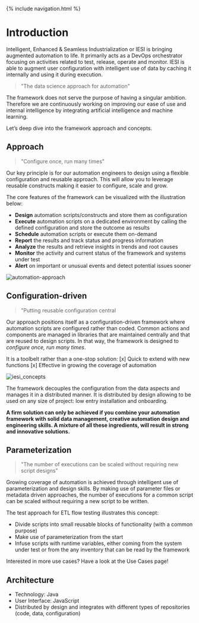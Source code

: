 {% include navigation.html %}

# Introduction

Intelligent, Enhanced & Seamless Industrialization or IESI is bringing augmented automation to life. It primarily acts as a DevOps orchestrator focusing on activities related to test, release, operate and monitor. IESI is able to augment user configuration with intelligent use of data by caching it internally and using it during execution.

> "The data science approach for automation"

The framework does not serve the purpose of having a singular ambition. Therefore we are continuously working on improving our ease of use and internal intelligence by integrating artificial intelligence and machine learning. <br>

Let’s deep dive into the framework approach and concepts.

## Approach
> "Configure once, run many times"

Our key principle is for our automation engineers to design using a flexible configuration and reusable approach. This will allow you to leverage reusable constructs making it easier to configure, scale and grow. 

The core features of the framework can be visualized with the illustration below:
* **Design** automation scripts/constructs and store them as configuration
* **Execute** automation scripts on a dedicated environment by calling the defined configuration and store the outcome as results
* **Schedule** automation scripts or execute them on-demand
* **Report** the results and track status and progress information
* **Analyze** the results and retrieve insights in trends and root causes
* **Monitor** the activity and current status of the framework and systems under test
* **Alert** on important or unusual events and detect potential issues sooner

![automation-approach](/{{site.repository}}/images/introduction/automation-approach.png)

## Configuration-driven
> "Putting reusable configuration central

Our approach positions itself as a configuration-driven framework where automation scripts are configured rather than coded. Common actions and components are managed in libraries that are maintained centrally and that are reused to design scripts. In that way, the framework is designed to _configure once, run many times_.

It is a toolbelt rather than a one-stop solution:
[x] Quick to extend with new functions
[x] Effective in growing the coverage of automation

![iesi_concepts](/{{site.repository}}/images/introduction/iesi_concepts.png)

The framework decouples the configuration from the data aspects and manages it in a distributed manner. It is distributed by design allowing to be used on any size of project: low entry installation and onboarding. <br>

**A firm solution can only be achieved if you combine your automation framework with solid data management, creative automation design and engineering skills. 
A mixture of all these ingredients, will result in strong and innovative solutions.** <br>

## Parameterization

> "The number of executions can be scaled without requiring new script designs"

Growing coverage of automation is achieved through intelligent use of parameterization and design skills. By making use of parameter files or metadata driven approaches, the number of executions for a common script can be scaled without requiring a new script to be written. <br>
 
The test approach for ETL flow testing illustrates this concept:
* Divide scripts into small reusable blocks of functionality (with a common purpose)
* Make use of parameterization from the start
* Infuse scripts with runtime variables, either coming from the system under test or from the any inventory that can be read by the framework

Interested in more use cases? Have a look at the Use Cases page!

## Architecture

* Technology: Java
* User Interface: JavaScript
* Distributed by design and integrates with different types of repositories (code, data, configuration)

